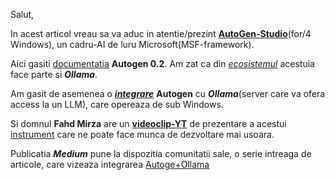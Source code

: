 Salut,

In acest articol vreau sa va aduc in atentie/prezint [**AutoGen-Studio**](https://github.com/microsoft/autogen)(for/4 Windows), un cadru-AI de luru Microsoft(MSF-framework).

Aici gasiti [documentatia](https://microsoft.github.io/autogen/0.2/docs/Getting-Started) **Autogen 0.2**. Am zat ca din [*ecosistemul*](https://microsoft.github.io/autogen/0.2/docs/ecosystem) acestuia face parte si ***Ollama***.

Am gasit de asemenea o [***integrare***](https://github.com/hqnicolas/WindowsAutoGenStudio) **Autogen** cu ***Ollama***(server care va ofera access la un LLM), care opereaza de sub Windows.

Si domnul **Fahd Mirza** are un [**videoclip-YT**](https://www.youtube.com/watch?v=Kv2DqHO0-1s&ab_channel=FahdMirza) de prezentare a acestui [instrument](https://autogen-studio.com/autogen-studio-ui) care ne poate face munca de dezvoltare mai usoara.

Publicatia ***Medium*** pune la dispozitia comunitatii sale, o serie intreaga de articole, care vizeaza integrarea [Autoge+Ollama](https://medium.com/@shmilysyg/getting-started-with-autogen-studio-crafting-ai-agents-with-ollama-or-lm-studio-21e715350eab)
